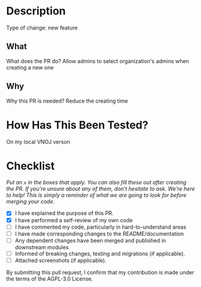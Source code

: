 # Description
Type of change: new feature

## What
What does the PR do? Allow admins to select organization's admins when creating a new one
 
## Why
Why this PR is needed? Reduce the creating time

# How Has This Been Tested?
On my local VNOJ verson

# Checklist
_Put an `x` in the boxes that apply. You can also fill these out after creating the PR. If you're unsure about any of them, don't hesitate to ask. We're here to help! This is simply a reminder of what we are going to look for before merging your code._

* [x]  I have explained the purpose of this PR.
* [x]  I have performed a self-review of my own code
* [ ]  I have commented my code, particularly in hard-to-understand areas
* [ ]  I have made corresponding changes to the README/documentation
* [ ]  Any dependent changes have been merged and published in downstream modules
* [ ]  Informed of breaking changes, testing and migrations (if applicable).
* [ ]  Attached screenshots (if applicable).
 
By submitting this pull request, I confirm that my contribution is made under the terms of the AGPL-3.0 License.

